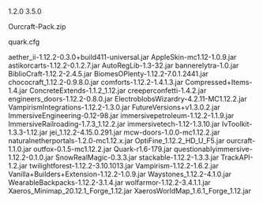 1.2.0
3.5.0

Ourcraft-Pack.zip

quark.cfg

aether_ii-1.12.2-0.3.0+build411-universal.jar
AppleSkin-mc1.12-1.0.9.jar
astikorcarts-1.12.2-0.1.2.7.jar
AutoRegLib-1.3-32.jar
bannerelytra-1.0.jar
BiblioCraft-1.12.2-2.4.5.jar
BiomesOPlenty-1.12.2-7.0.1.2441.jar
chococraft_1.12.2-0.9.8.0.jar
comforts-1.12.2-1.4.1.3.jar
Compressed+Items-1.4.jar
ConcreteExtends-1.1.2_1.12.jar
creeperconfetti-1.4.2.jar
engineers_doors-1.12.2-0.8.0.jar
ElectroblobsWizardry-4.2.11-MC1.12.2.jar
VampirismIntegrations-1.12.2-1.3.0.jar
FutureVersions+v1.3.0.2.jar
ImmersiveEngineering-0.12-98.jar
immersivepetroleum-1.12.2-1.1.9.jar
ImmersiveRailroading-1.7.3_1.12.2.jar
immersivetech-1.12-1.3.10.jar
IvToolkit-1.3.3-1.12.jar
jei_1.12.2-4.15.0.291.jar
mcw-doors-1.0.0-mc1.12.2.jar
naturalnetherportals-1.2.0-mc1.12.x.jar
OptiFine_1.12.2_HD_U_F5.jar
ourcraft-1.1.0.jar
outfox-0.1.5-mc1.12.2.jar
Quark-r1.6-179.jar
questionablyimmersive-1.12.2-0.1.0.jar
SnowRealMagic-0.3.3.jar
stackable-1.12.2-1.3.3.jar
TrackAPI-1.2.jar
twilightforest-1.12.2-3.10.1013.jar
Vampirism-1.12.2-1.6.2.jar
Vanilla+Builders+Extension-1.12.2-1.0.9.jar
Waystones_1.12.2-4.1.0.jar
WearableBackpacks-1.12.2-3.1.4.jar
wolfarmor-1.12.2-3.4.1.1.jar
Xaeros_Minimap_20.12.1_Forge_1.12.jar
XaerosWorldMap_1.6.1_Forge_1.12.jar
